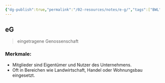 ```yaml
---
{"dg-publish":true,"permalink":"/02-resources/notes/e-g/","tags":["BWL"],"noteIcon":"","updated":"2024-08-19T09:35:40.756+02:00"}
---
```


## eG 
> eingetragene Genossenschaft

### Merkmale:
- Mitglieder sind Eigentümer und Nutzer des Unternehmens.
- Oft in Bereichen wie Landwirtschaft, Handel oder Wohnungsbau eingesetzt.